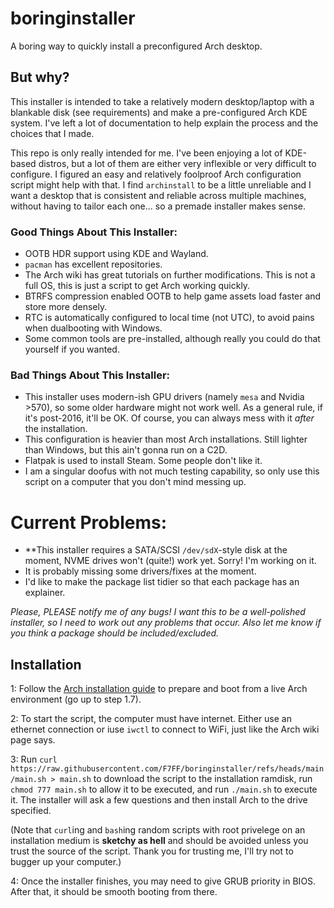 # boringinstaller
A boring way to quickly install a preconfigured Arch desktop.

## But why?
This installer is intended to take a relatively modern desktop/laptop with a blankable disk (see requirements) and make a pre-configured Arch KDE system. I've left a lot of documentation to help explain the process and the choices that I made.

This repo is only really intended for me. I've been enjoying a lot of KDE-based distros, but a lot of them are either very inflexible or very difficult to configure. I figured an easy and relatively foolproof Arch configuration script might help with that. I find `archinstall` to be a little unreliable and I want a desktop that is consistent and reliable across multiple machines, without having to tailor each one... so a premade installer makes sense.

### Good Things About This Installer:
- OOTB HDR support using KDE and Wayland.
- `pacman` has excellent repositories.
- The Arch wiki has great tutorials on further modifications. This is not a full OS, this is just a script to get Arch working quickly.
- BTRFS compression enabled OOTB to help game assets load faster and store more densely.
- RTC is automatically configured to local time (not UTC), to avoid pains when dualbooting with Windows.
- Some common tools are pre-installed, although really you could do that yourself if you wanted.

### Bad Things About This Installer:
- This installer uses modern-ish GPU drivers (namely `mesa` and Nvidia >570), so some older hardware might not work well. As a general rule, if it's post-2016, it'll be OK. Of course, you can always mess with it *after* the installation.
- This configuration is heavier than most Arch installations. Still lighter than Windows, but this ain't gonna run on a C2D.
- Flatpak is used to install Steam. Some people don't like it.
- I am a singular doofus with not much testing capability, so only use this script on a computer that you don't mind messing up.

# Current Problems:
- **This installer requires a SATA/SCSI `/dev/sdX`-style disk at the moment, NVME drives won't (quite!) work yet. Sorry! I'm working on it.
- It is probably missing some drivers/fixes at the moment.
- I'd like to make the package list tidier so that each package has an explainer.

*Please, PLEASE notify me of any bugs! I want this to be a well-polished installer, so I need to work out any problems that occur. Also let me know if you think a package should be included/excluded.*

## Installation
1: Follow the [Arch installation guide](https://wiki.archlinux.org/title/Installation_guide) to prepare and boot from a live Arch environment (go up to step 1.7).

2: To start the script, the computer must have internet. Either use an ethernet connection or iuse `iwctl` to connect to WiFi, just like the Arch wiki page says.

3: Run `curl https://raw.githubusercontent.com/F7FF/boringinstaller/refs/heads/main/main.sh > main.sh` to download the script to the installation ramdisk, run `chmod 777 main.sh` to allow it to be executed, and run `./main.sh` to execute it. The installer will ask a few questions and then install Arch to the drive specified.

(Note that `curl`ing and `bash`ing random scripts with root privelege on an installation medium is **sketchy as hell** and should be avoided unless you trust the source of the script. Thank you for trusting me, I'll try not to bugger up your computer.)

4: Once the installer finishes, you may need to give GRUB priority in BIOS. After that, it should be smooth booting from there.
